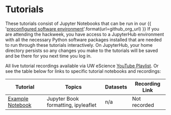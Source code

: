 # Tutorials

These tutorials consist of Jupyter Notebooks that can be run in our
{{ '[preconfigured software environment]({url})'.format(url=github_org_url) }}
If you are attending the hackweek, you have access to a JupyterHub environment
with all the necessary Python software packages installed that are needed to run
through these tutorials interactively. On JupyterHub, your home directory persists
so any changes you make to the tutorials will be saved and be there for you next
time you log in.

All live tutorial recordings available via UW eScience [YouTube Playlist](https://www.youtube.com/playlist?list=PLA6PlfxWZPLSTUaS0uR8FMcNC2wqztwjJ). Or see the table below for links to specific tutorial notebooks and recordings:


| Tutorial | Topics | Datasets |  Recording Link |
| -  | - | - |  - |
| [Example Notebook](./example/tutorial-notebook.ipynb) | Jupyter Book formatting, ipyleaflet | n/a |  Not recorded |
